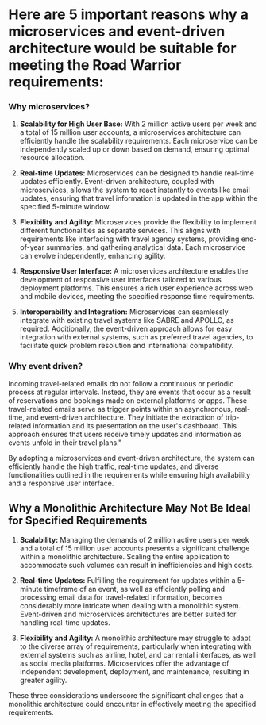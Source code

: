 # Here are 5 important reasons why a microservices and event-driven architecture would be suitable for meeting the Road Warrior requirements:
<h3>Why microservices?</h3>

1. **Scalability for High User Base:** With 2 million active users per week and a total of 15 million user accounts, a microservices architecture can efficiently handle the scalability requirements. Each microservice can be independently scaled up or down based on demand, ensuring optimal resource allocation.

2. **Real-time Updates:** Microservices can be designed to handle real-time updates efficiently. Event-driven architecture, coupled with microservices, allows the system to react instantly to events like email updates, ensuring that travel information is updated in the app within the specified 5-minute window.

3. **Flexibility and Agility:** Microservices provide the flexibility to implement different functionalities as separate services. This aligns with requirements like interfacing with travel agency systems, providing end-of-year summaries, and gathering analytical data. Each microservice can evolve independently, enhancing agility.

4. **Responsive User Interface:** A microservices architecture enables the development of responsive user interfaces tailored to various deployment platforms. This ensures a rich user experience across web and mobile devices, meeting the specified response time requirements.

5. **Interoperability and Integration:** Microservices can seamlessly integrate with existing travel systems like SABRE and APOLLO, as required. Additionally, the event-driven approach allows for easy integration with external systems, such as preferred travel agencies, to facilitate quick problem resolution and international compatibility.

<h3>Why event driven?</h3>
Incoming travel-related emails do not follow a continuous or periodic process at regular intervals. Instead, they are events that occur as a result of reservations and bookings made on external platforms or apps. These travel-related emails serve as trigger points within an asynchronous, real-time, and event-driven architecture. They initiate the extraction of trip-related information and its presentation on the user's dashboard. This approach ensures that users receive timely updates and information as events unfold in their travel plans."

By adopting a microservices and event-driven architecture, the system can efficiently handle the high traffic, real-time updates, and diverse functionalities outlined in the requirements while ensuring high availability and a responsive user interface.

## Why a Monolithic Architecture May Not Be Ideal for Specified Requirements

1. **Scalability:** Managing the demands of 2 million active users per week and a total of 15 million user accounts presents a significant challenge within a monolithic architecture. Scaling the entire application to accommodate such volumes can result in inefficiencies and high costs.

2. **Real-time Updates:** Fulfilling the requirement for updates within a 5-minute timeframe of an event, as well as efficiently polling and processing email data for travel-related information, becomes considerably more intricate when dealing with a monolithic system. Event-driven and microservices architectures are better suited for handling real-time updates.

3. **Flexibility and Agility:** A monolithic architecture may struggle to adapt to the diverse array of requirements, particularly when integrating with external systems such as airline, hotel, and car rental interfaces, as well as social media platforms. Microservices offer the advantage of independent development, deployment, and maintenance, resulting in greater agility.

These three considerations underscore the significant challenges that a monolithic architecture could encounter in effectively meeting the specified requirements.

